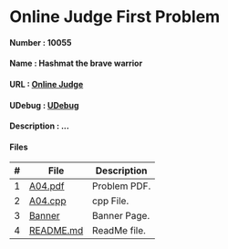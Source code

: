 # Online Judge First Problem
#### Number  :   10055
#### Name    :   Hashmat the brave warrior
#### URL     :   <a href="https://onlinejudge.org/index.php?option=com_onlinejudge&Itemid=8&page=show_problem&problem=996">Online Judge</a>
#### UDebug  :   <a href="https://www.udebug.com/UVa/10055">UDebug</a>
#### Description : ...
#### Files

|   #   | File     | Description                      |
| :---: | -------- | -------------------------------- |
|   1   | [A04.pdf](images/diagram.png)</a> | Problem PDF. |
|   2   | [A04.cpp](/images/game.png)</a> | cpp File. |
|   3   | [Banner](Banner)</a> | Banner Page. |
|   4   | [README.md](README.md)</a> | ReadMe file. |